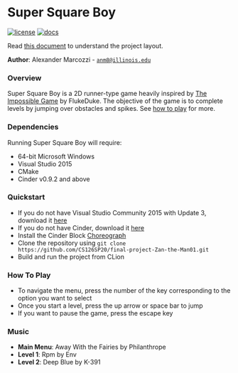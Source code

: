 # Super Square Boy

[![license](https://img.shields.io/badge/license-MIT-green)](LICENSE)
[![docs](https://img.shields.io/badge/docs-yes-brightgreen)](docs/README.md)

Read [this document](https://cliutils.gitlab.io/modern-cmake/chapters/basics/structure.html) to understand the project
layout.

**Author**: Alexander Marcozzi - [`anm8@illinois.edu`](mailto:example@illinois.edu)

### Overview
Super Square Boy is a 2D runner-type game heavily inspired by 
[The Impossible Game](https://www.flukedude.com/theimpossiblegame/) by FlukeDuke. The objective of the game is to
complete levels by jumping over obstacles and spikes. See [how to play](#how-to-play) for more.

### Dependencies
Running Super Square Boy will require:
- 64-bit Microsoft Windows
- Visual Studio 2015
- CMake
- Cinder v0.9.2 and above

### Quickstart
- If you do not have Visual Studio Community 2015 with Update 3, download it 
[here](https://my.visualstudio.com/Downloads?q=visual%20studio%202015&wt.mc_id=o~msft~vscom~older-downloads)
- If you do not have Cinder, download it [here](https://libcinder.org/download)
- Install the Cinder Block [Choreograph](https://github.com/sansumbrella/Choreograph)
- Clone the repository using
```git clone https://github.com/CS126SP20/final-project-Zan-the-Man01.git```
- Build and run the project from CLion

### How To Play
- To navigate the menu, press the number of the key corresponding to the option you want to select
- Once you start a level, press the up arrow or space bar to jump
- If you want to pause the game, press the escape key

### Music
- **Main Menu**: Away With the Fairies by Philanthrope
- **Level 1**: Rpm by Env
- **Level 2**: Deep Blue by K-391
